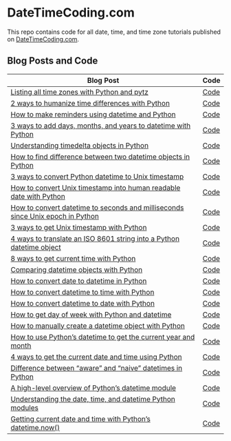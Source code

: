 # DateTimeCoding.com

This repo contains code for all date, time, and time zone tutorials published on [DateTimeCoding.com](https://datetimecoding.com/).

## Blog Posts and Code
| **Blog Post** | **Code** |
|---|---|
|[Listing all time zones with Python and pytz](https://datetimecoding.com/listing-all-time-zones-with-python-and-pytz/)  |[Code](https://github.com/jrosebr1/datetimecoding/tree/main/listing-all-time-zones-with-python-and-pytz) |
|[2 ways to humanize time differences with Python](https://datetimecoding.com/2-ways-to-humanize-time-differences-with-python/)  |[Code](https://github.com/jrosebr1/datetimecoding/tree/main/2-ways-to-humanize-time-differences-with-python) |
|[How to make reminders using datetime and Python](https://datetimecoding.com/how-to-make-reminders-using-datetime-and-python/)  |[Code](https://github.com/jrosebr1/datetimecoding/tree/main/how-to-make-reminders-using-datetime-and-python) |
|[3 ways to add days, months, and years to datetime with Python](https://datetimecoding.com/3-ways-to-add-days-months-and-years-to-datetime-with-python/)  |[Code](https://github.com/jrosebr1/datetimecoding/tree/main/3-ways-to-add-days-months-and-years-to-datetime-with-python) |
|[Understanding timedelta objects in Python](https://datetimecoding.com/understanding-timedelta-objects-in-python/)  |[Code](https://github.com/jrosebr1/datetimecoding/tree/main/understanding-timedelta-objects-in-python) |
|[How to find difference between two datetime objects in Python](https://datetimecoding.com/how-to-find-difference-between-two-datetime-objects-in-python/)  |[Code](https://github.com/jrosebr1/datetimecoding/tree/main/how-to-find-difference-between-two-datetime-objects-in-python) |
|[3 ways to convert Python datetime to Unix timestamp](https://datetimecoding.com/3-ways-to-convert-python-datetime-to-unix-timestamp/)  |[Code](https://github.com/jrosebr1/datetimecoding/tree/main/3-ways-to-convert-python-datetime-to-unix-timestamp) |
|[How to convert Unix timestamp into human readable date with Python](https://datetimecoding.com/how-to-convert-unix-timestamp-into-human-readable-date-with-python/)  |[Code](https://github.com/jrosebr1/datetimecoding/tree/main/how-to-convert-unix-timestamp-into-human-readable-date-with-python) |
|[How to convert datetime to seconds and milliseconds since Unix epoch in Python](https://datetimecoding.com/how-to-convert-datetime-to-seconds-and-milliseconds-since-unix-epoch-in-python/)  |[Code](https://github.com/jrosebr1/datetimecoding/tree/main/how-to-convert-datetime-to-seconds-and-milliseconds-since-unix-epoch-in-python) |
|[3 ways to get Unix timestamp with Python](https://datetimecoding.com/3-ways-to-get-unix-timestamp-with-python/)  |[Code](https://github.com/jrosebr1/datetimecoding/tree/main/3-ways-to-get-unix-timestamp-with-python) |
|[4 ways to translate an ISO 8601 string into a Python datetime object](https://datetimecoding.com/4-ways-to-translate-an-iso-8601-string-into-a-python-datetime-object/)  |[Code](https://github.com/jrosebr1/datetimecoding/tree/main/4-ways-to-translate-an-iso-8601-string-into-a-python-datetime-object) |
|[8 ways to get current time with Python](https://datetimecoding.com/8-ways-to-get-current-time-with-python/)  |[Code](https://github.com/jrosebr1/datetimecoding/tree/main/8-ways-to-get-current-time-with-python) |
|[Comparing datetime objects with Python](https://datetimecoding.com/comparing-datetime-objects-with-python/)  |[Code](https://github.com/jrosebr1/datetimecoding/tree/main/comparing-datetime-objects-with-python) |
|[How to convert date to datetime in Python](https://datetimecoding.com/how-to-convert-date-to-datetime-in-python/)  |[Code](https://github.com/jrosebr1/datetimecoding/tree/main/how-to-convert-date-to-datetime-in-python) |
|[How to convert datetime to time with Python](https://datetimecoding.com/how-to-convert-datetime-to-time-with-python/)  |[Code](https://github.com/jrosebr1/datetimecoding/tree/main/how-to-convert-datetime-to-time-with-python) |
|[How to convert datetime to date with Python](https://datetimecoding.com/how-to-convert-datetime-to-date-with-python/)  |[Code](https://github.com/jrosebr1/datetimecoding/tree/main/how-to-convert-datetime-to-date-with-python) |
|[How to get day of week with Python and datetime](https://datetimecoding.com/how-to-get-day-of-week-with-python-and-datetime/)  |[Code](https://github.com/jrosebr1/datetimecoding/tree/main/how-to-get-day-of-week-with-python-and-datetime) |
|[How to manually create a datetime object with Python](https://datetimecoding.com/how-to-manually-create-a-datetime-object-with-python/)  |[Code](https://github.com/jrosebr1/datetimecoding/tree/main/how-to-manually-create-a-datetime-object-with-python) |
|[How to use Python’s datetime to get the current year and month](https://datetimecoding.com/how-to-use-pythons-datetime-to-get-the-current-year-and-month/)  |[Code](https://github.com/jrosebr1/datetimecoding/tree/main/how-to-use-pythons-datetime-to-get-the-current-year-and-month)  |
|[4 ways to get the current date and time using Python](https://datetimecoding.com/4-ways-to-get-the-current-date-and-time-using-python/)  |[Code](https://github.com/jrosebr1/datetimecoding/tree/main/4-ways-to-get-the-current-date-and-time-using-python)  |
|[Difference between “aware” and “naive” datetimes in Python](https://datetimecoding.com/difference-between-aware-and-naive-datetimes-in-python/)  |[Code](https://github.com/jrosebr1/datetimecoding/tree/main/difference-between-aware-and-naive-datetimes-in-python)  |
|[A high-level overview of Python’s datetime module](https://datetimecoding.com/a-high-level-overview-of-pythons-datetime-module/)  |[Code](https://github.com/jrosebr1/datetimecoding/tree/main/a-high-level-overview-of-pythons-datetime-module)  |
|[Understanding the date, time, and datetime Python modules](https://datetimecoding.com/understanding-the-date-time-and-datetime-python-modules/)  |[Code](https://github.com/jrosebr1/datetimecoding/tree/main/understanding-the-date-time-and-datetime-python-modules)  |
|[Getting current date and time with Python’s datetime.now()](https://datetimecoding.com/getting-current-date-and-time-with-pythons-datetime-now/)  |[Code](https://github.com/jrosebr1/datetimecoding/tree/main/getting-current-date-and-time-with-pythons-datetime-now)  |